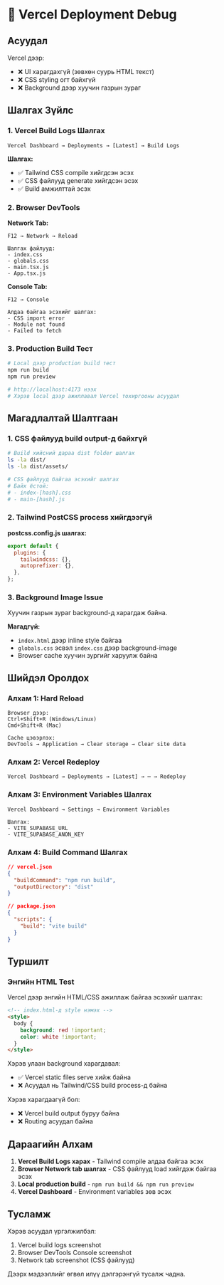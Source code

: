 # 🐛 Vercel Deployment Debug

## Асуудал

Vercel дээр:
- ❌ UI харагдахгүй (зөвхөн суурь HTML текст)
- ❌ CSS styling огт байхгүй
- ❌ Background дээр хуучин газрын зураг

## Шалгах Зүйлс

### 1. Vercel Build Logs Шалгах

```
Vercel Dashboard → Deployments → [Latest] → Build Logs
```

**Шалгах:**
- ✅ Tailwind CSS compile хийгдсэн эсэх
- ✅ CSS файлууд generate хийгдсэн эсэх
- ✅ Build амжилттай эсэх

### 2. Browser DevTools

**Network Tab:**
```
F12 → Network → Reload

Шалгах файлууд:
- index.css
- globals.css
- main.tsx.js
- App.tsx.js
```

**Console Tab:**
```
F12 → Console

Алдаа байгаа эсэхийг шалгах:
- CSS import error
- Module not found
- Failed to fetch
```

### 3. Production Build Тест

```bash
# Local дээр production build тест
npm run build
npm run preview

# http://localhost:4173 нээх
# Хэрэв local дээр ажиллавал Vercel тохиргооны асуудал
```

## Магадлалтай Шалтгаан

### 1. CSS файлууд build output-д байхгүй

```bash
# Build хийсний дараа dist folder шалгах
ls -la dist/
ls -la dist/assets/

# CSS файлууд байгаа эсэхийг шалгах
# Байх ёстой:
# - index-[hash].css
# - main-[hash].js
```

### 2. Tailwind PostCSS process хийгдээгүй

**postcss.config.js шалгах:**
```javascript
export default {
  plugins: {
    tailwindcss: {},
    autoprefixer: {},
  },
};
```

### 3. Background Image Issue

Хуучин газрын зураг background-д харагдаж байна.

**Магадгүй:**
- `index.html` дээр inline style байгаа
- `globals.css` эсвэл `index.css` дээр background-image
- Browser cache хуучин зургийг харуулж байна

## Шийдэл Оролдох

### Алхам 1: Hard Reload

```
Browser дээр:
Ctrl+Shift+R (Windows/Linux)
Cmd+Shift+R (Mac)

Cache цэвэрлэх:
DevTools → Application → Clear storage → Clear site data
```

### Алхам 2: Vercel Redeploy

```
Vercel Dashboard → Deployments → [Latest] → ⋯ → Redeploy
```

### Алхам 3: Environment Variables Шалгах

```
Vercel Dashboard → Settings → Environment Variables

Шалгах:
- VITE_SUPABASE_URL
- VITE_SUPABASE_ANON_KEY
```

### Алхам 4: Build Command Шалгах

```json
// vercel.json
{
  "buildCommand": "npm run build",
  "outputDirectory": "dist"
}

// package.json
{
  "scripts": {
    "build": "vite build"
  }
}
```

## Туршилт

### Энгийн HTML Test

Vercel дээр энгийн HTML/CSS ажиллаж байгаа эсэхийг шалгах:

```html
<!-- index.html-д style нэмэх -->
<style>
  body {
    background: red !important;
    color: white !important;
  }
</style>
```

Хэрэв улаан background харагдавал:
- ✅ Vercel static files serve хийж байна
- ❌ Асуудал нь Tailwind/CSS build process-д байна

Хэрэв харагдаагүй бол:
- ❌ Vercel build output буруу байна
- ❌ Routing асуудал байна

## Дараагийн Алхам

1. **Vercel Build Logs харах** - Tailwind compile алдаа байгаа эсэх
2. **Browser Network tab шалгах** - CSS файлууд load хийгдэж байгаа эсэх
3. **Local production build** - `npm run build && npm run preview`
4. **Vercel Dashboard** - Environment variables зөв эсэх

## Тусламж

Хэрэв асуудал үргэлжилбэл:
1. Vercel build logs screenshot
2. Browser DevTools Console screenshot
3. Network tab screenshot (CSS файлууд)

Дээрх мэдээллийг өгвөл илүү дэлгэрэнгүй тусалж чадна.
